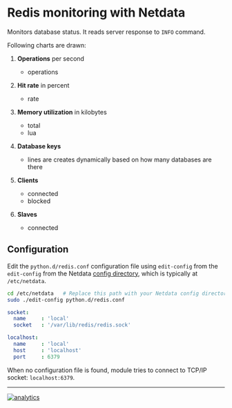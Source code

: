 <!--
title: "Redis monitoring with Netdata"
custom_edit_url: https://github.com/netdata/netdata/edit/master/collectors/python.d.plugin/redis/README.md
sidebar_label: "Redis"
-->

# Redis monitoring with Netdata

Monitors database status. It reads server response to `INFO` command.

Following charts are drawn:

1.  **Operations** per second

    -   operations

2.  **Hit rate** in percent

    -   rate

3.  **Memory utilization** in kilobytes

    -   total
    -   lua

4.  **Database keys**

    -   lines are creates dynamically based on how many databases are there

5.  **Clients**

    -   connected
    -   blocked

6.  **Slaves**

    -   connected

## Configuration

Edit the `python.d/redis.conf` configuration file using `edit-config` from the `edit-config` from the Netdata [config
directory](/docs/configure/nodes.md), which is typically at `/etc/netdata`.

```bash
cd /etc/netdata   # Replace this path with your Netdata config directory, if different
sudo ./edit-config python.d/redis.conf
```

```yaml
socket:
  name     : 'local'
  socket   : '/var/lib/redis/redis.sock'

localhost:
  name     : 'local'
  host     : 'localhost'
  port     : 6379
```

When no configuration file is found, module tries to connect to TCP/IP socket: `localhost:6379`.

---

[![analytics](https://www.google-analytics.com/collect?v=1&aip=1&t=pageview&_s=1&ds=github&dr=https%3A%2F%2Fgithub.com%2Fnetdata%2Fnetdata&dl=https%3A%2F%2Fmy-netdata.io%2Fgithub%2Fcollectors%2Fpython.d.plugin%2Fredis%2FREADME&_u=MAC~&cid=5792dfd7-8dc4-476b-af31-da2fdb9f93d2&tid=UA-64295674-3)](<>)
